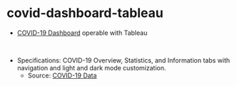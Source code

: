 # covid-dashboard-tableau

- [COVID-19 Dashboard](https://public.tableau.com/app/profile/ericyung1998/viz/COVID-Dashboard_16470217905280/OverviewD) operable with Tableau

<br>

- Specifications: COVID-19 Overview, Statistics, and Information tabs with navigation and light and dark mode customization.
    - Source: [COVID-19 Data](https://github.com/owid/covid-19-data/tree/master/public/data)